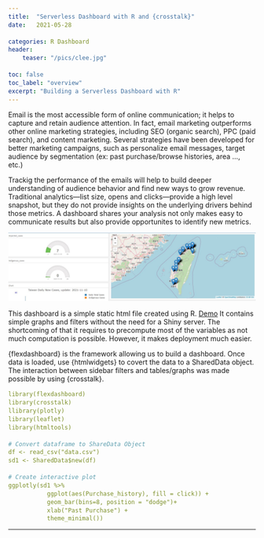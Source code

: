 ```yaml
---
title:  "Serverless Dashboard with R and {crosstalk}"
date:   2021-05-28

categories: R Dashboard
header:
    teaser: "/pics/clee.jpg"

toc: false
toc_label: "overview"
excerpt: "Building a Serverless Dashboard with R"
---
```

Email is the most accessible form of online communication; it helps to capture and retain audience attention. In fact, email marketing outperforms other online marketing strategies, including SEO (organic search), PPC (paid search), and content marketing.  Several strategies have been developed for better marketing campaigns, such as personalize email messages, target audience by segmentation (ex: past purchase/browse histories, area …, etc.) 

Trackig the performance of the emails will help to build deeper understanding of audience behavior and find new ways to grow revenue. Traditional analytics—list size, opens and clicks—provide a high level snapshot, but they do not provide insights on the underlying drivers behind those metrics. A dashboard shares your analysis not only makes easy to communicate results but also provide opportunites to identify new metrics.

![Overview](/pics/dashboard/overview1.JPG)  

This dashboard is a simple static html file created using R. [Demo](/pics/dashboard/data_explore.html) It contains simple graphs and filters without the need for a Shiny server. The shortcoming of that it requires to precompute most of the variables as not much computation is possible. However, it makes deployment much easier.  

{flexdashboard} is the framework allowing us to build a dashboard. Once data is loaded, use {htmlwidgets} to covert the data to a SharedData object. The interaction between sidebar filters and tables/graphs was made possible by using {crosstalk}. 

```yml
library(flexdashboard) 
library(crosstalk)
llibrary(plotly)
library(leaflet)
library(htmltools)

# Convert dataframe to ShareData Object
df <- read_csv("data.csv")
sd1 <- SharedData$new(df)

# Create interactive plot 
ggplotly(sd1 %>% 
           ggplot(aes(Purchase_history), fill = click)) + 
           geom_bar(bins=8, position = "dodge")+ 
           xlab("Past Purchase") +
           theme_minimal())
```





---